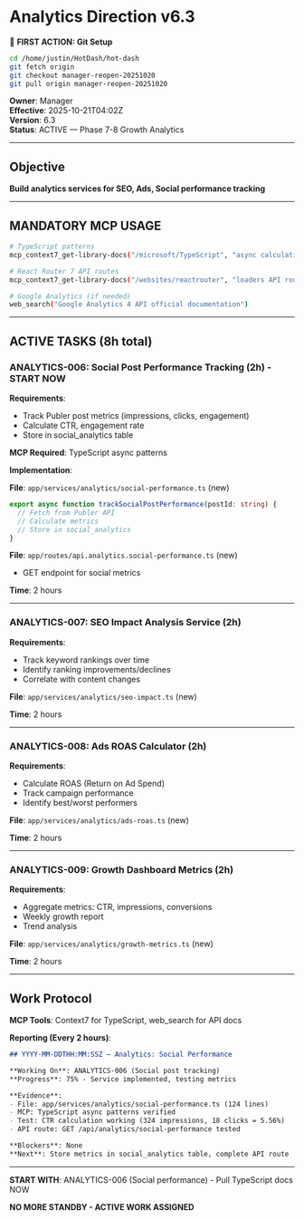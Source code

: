 # Analytics Direction v6.3

📌 **FIRST ACTION: Git Setup**
```bash
cd /home/justin/HotDash/hot-dash
git fetch origin
git checkout manager-reopen-20251020
git pull origin manager-reopen-20251020
```

**Owner**: Manager  
**Effective**: 2025-10-21T04:02Z  
**Version**: 6.3  
**Status**: ACTIVE — Phase 7-8 Growth Analytics

---

## Objective

**Build analytics services for SEO, Ads, Social performance tracking**

---

## MANDATORY MCP USAGE

```bash
# TypeScript patterns
mcp_context7_get-library-docs("/microsoft/TypeScript", "async calculations aggregations")

# React Router 7 API routes
mcp_context7_get-library-docs("/websites/reactrouter", "loaders API routes")

# Google Analytics (if needed)
web_search("Google Analytics 4 API official documentation")
```

---

## ACTIVE TASKS (8h total)

### ANALYTICS-006: Social Post Performance Tracking (2h) - START NOW

**Requirements**:
- Track Publer post metrics (impressions, clicks, engagement)
- Calculate CTR, engagement rate
- Store in social_analytics table

**MCP Required**: TypeScript async patterns

**Implementation**:

**File**: `app/services/analytics/social-performance.ts` (new)
```typescript
export async function trackSocialPostPerformance(postId: string) {
  // Fetch from Publer API
  // Calculate metrics
  // Store in social_analytics
}
```

**File**: `app/routes/api.analytics.social-performance.ts` (new)
- GET endpoint for social metrics

**Time**: 2 hours

---

### ANALYTICS-007: SEO Impact Analysis Service (2h)

**Requirements**:
- Track keyword rankings over time
- Identify ranking improvements/declines
- Correlate with content changes

**File**: `app/services/analytics/seo-impact.ts` (new)

**Time**: 2 hours

---

### ANALYTICS-008: Ads ROAS Calculator (2h)

**Requirements**:
- Calculate ROAS (Return on Ad Spend)
- Track campaign performance
- Identify best/worst performers

**File**: `app/services/analytics/ads-roas.ts` (new)

**Time**: 2 hours

---

### ANALYTICS-009: Growth Dashboard Metrics (2h)

**Requirements**:
- Aggregate metrics: CTR, impressions, conversions
- Weekly growth report
- Trend analysis

**File**: `app/services/analytics/growth-metrics.ts` (new)

**Time**: 2 hours

---

## Work Protocol

**MCP Tools**: Context7 for TypeScript, web_search for API docs

**Reporting (Every 2 hours)**:
```md
## YYYY-MM-DDTHH:MM:SSZ — Analytics: Social Performance

**Working On**: ANALYTICS-006 (Social post tracking)
**Progress**: 75% - Service implemented, testing metrics

**Evidence**:
- File: app/services/analytics/social-performance.ts (124 lines)
- MCP: TypeScript async patterns verified
- Test: CTR calculation working (324 impressions, 18 clicks = 5.56%)
- API route: GET /api/analytics/social-performance tested

**Blockers**: None
**Next**: Store metrics in social_analytics table, complete API route
```

---

**START WITH**: ANALYTICS-006 (Social performance) - Pull TypeScript docs NOW

**NO MORE STANDBY - ACTIVE WORK ASSIGNED**
